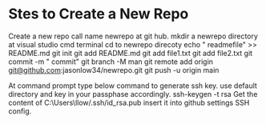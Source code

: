 <h1>Stes to Create a New Repo </h1>

Create a new repo call name newrepo at git hub.
mkdir a newrepo directory at visual studio cmd terminal
cd to newrepo direcoty
echo " readmefile" >> README.md
git init
git add README.md
git add file1.txt
git add file2.txt
git commit -m " commit"
git branch -M man 
git remote add origin git@github.com:jasonlow34/newrepo.git
git push -u origin main 

<!-- Steps to Generate SSH key  -->
At command prompt type below command to generate ssh key. use default directory and key in your passphase accordingly. 
ssh-keygen -t rsa
Get the content of C:\Users\llow/.ssh/id_rsa.pub
insert it into github settings SSH config. 
